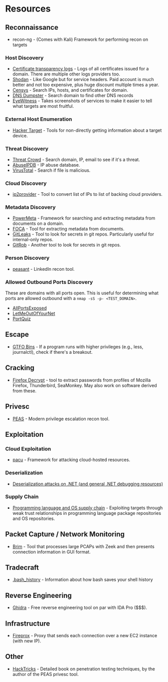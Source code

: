 # Resources

## Reconnaissance

- recon-ng - (Comes with Kali) Framework for performing recon on targets

### Host Discovery

- [Certificate transparency logs](https://crt.sh/) - Logs of all certificates issued for a domain. There are multiple other logs providers too.
- [Shodan](https://shodan.io) - Like Google but for service headers. Paid account is much better and not too expensive, plus huge discount multiple times a year.
- [Censys](https://censys.io/ipv4) - Search IPs, hosts, and certificates for domain.
- [DNS Dumpster](https://dnsdumpster.com) - Search domain to find other DNS records
- [EyeWitness](https://github.com/FortyNorthSecurity/EyeWitness) - Takes screenshots of services to make it easier to tell what targets are most fruitful.

### External Host Enumeration

- [Hacker Target](https://hackertarget.com/ip-tools/) - Tools for non-directly getting information about a target device.

### Threat Discovery

- [Threat Crowd](https://threatcrowd.org/) - Search domain, IP, email to see if it's a threat.
- [AbuseIPDB](https://www.abuseipdb.com/) - IP abuse database.
- [VirusTotal](https://virustotal.com) - Search if file is malicious.

### Cloud Discovery

- [ip2provider](https://github.com/oldrho/ip2provider) - Tool to convert list of IPs to list of backing cloud providers.

### Metadata Discovery

- [PowerMeta](https://github.com/dafthack/PowerMeta) - Framework for searching and extracting metadata from documents on a domain.
- [FOCA](https://www.elevenpaths.com/labstools/foca/index.html) - Tool for extracting metadata from documents.
- [GitLeaks](https://github.com/zricethezav/gitleaks) - Tool to look for secrets in git repos. Particularly useful for internal-only repos.
- [GitRob](https://github.com/michenriksen/gitrob) - Another tool to look for secrets in git repos.

### Person Discovery

- [peasant](https://github.com/arch4ngel/peasant) - LinkedIn recon tool.

### Allowed Outbound Ports Discovery

These are domains with all ports open. This is useful for determining what ports are allowed outbound with a `nmap -sS -p- <TEST_DOMAIN>`.

- [AllPortsExposed](http://allports.exposed/)
- [LetMeOutOfYourNet](http://letmeoutofyour.net/)
- [PortQuiz](http://portquiz.net/)

## Escape

- [GTFO Bins](https://gtfobins.github.io/) - If a program runs with higher privileges (e.g., less, journalctl), check if there's a breakout.

## Cracking

- [Firefox Decrypt](https://github.com/unode/firefox_decrypt) - tool to extract passwords from profiles of Mozilla Firefox, Thunderbird, SeaMonkey. May also work on software derived from these.

## Privesc 

- [PEAS](https://github.com/carlospolop/privilege-escalation-awesome-scripts-suite) - Modern privilege escalation recon tool.

## Exploitation

### Cloud Exploitation

- [pacu](https://github.com/rhinosecuritylabs/pacu) - Framework for attacking cloud-hosted resources.

### Deserialization

- [Deserialization attacks on .NET (and general .NET debugging resources)](https://www.youtube.com/watch?v=--6PiuvBGAU)

### Supply Chain

- [Programming language and OS supply chain](https://www.youtube.com/watch?v=aEeXv5clL7c) - Exploiting targets through weak trust relationships in programming language package repositories and OS repositories.

## Packet Capture / Network Monitoring

- [Brim](https://www.brimsecurity.com/) - Tool that processes large PCAPs with Zeek and then presents connection information in GUI format.

## Tradecraft

- [.bash_history](http://www.deer-run.com/~hal/DontKnowJack-bash_history.pdf) - Information about how bash saves your shell history

## Reverse Engineering

- [Ghidra](https://ghidra-sre.org/) - Free reverse engineering tool on par with IDA Pro ($$$).

## Infrastructure

- [Fireprox](https://github.com/ustayready/fireprox) - Proxy that sends each connection over a new EC2 instance (with new IP).

## Other

- [HackTricks](https://book.hacktricks.xyz/) - Detailed book on penetration testing techniques, by the author of the PEAS privesc tool.

